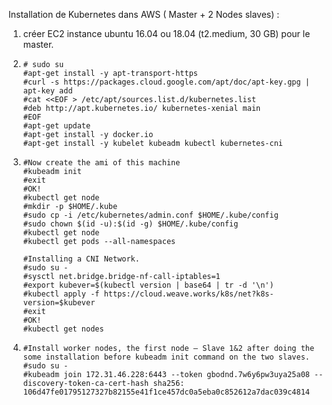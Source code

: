 Installation de Kubernetes dans AWS ( Master + 2 Nodes slaves) :
   
1. créer EC2 instance ubuntu 16.04 ou 18.04 (t2.medium, 30 GB) pour le master.

2.     # sudo su
       #apt-get install -y apt-transport-https
       #curl -s https://packages.cloud.google.com/apt/doc/apt-key.gpg | apt-key add 
       #cat <<EOF > /etc/apt/sources.list.d/kubernetes.list
       #deb http://apt.kubernetes.io/ kubernetes-xenial main
       #EOF
       #apt-get update
       #apt-get install -y docker.io
       #apt-get install -y kubelet kubeadm kubectl kubernetes-cni
3.     #Now create the ami of this machine
       #kubeadm init
       #exit
       #OK! 
       #kubectl get node
       #mkdir -p $HOME/.kube
       #sudo cp -i /etc/kubernetes/admin.conf $HOME/.kube/config
       #sudo chown $(id -u):$(id -g) $HOME/.kube/config
       #kubectl get node
       #kubectl get pods --all-namespaces

       #Installing a CNI Network.
       #sudo su -
       #sysctl net.bridge.bridge-nf-call-iptables=1
       #export kubever=$(kubectl version | base64 | tr -d '\n')
       #kubectl apply -f https://cloud.weave.works/k8s/net?k8s-version=$kubever
       #exit
       #OK!
       #kubectl get nodes
       
4.     #Install worker nodes, the first node – Slave 1&2 after doing the some installation before kubeadm init command on the two slaves.
       #sudo su - 
       #kubeadm join 172.31.46.228:6443 --token gbodnd.7w6y6pw3uya25a08 --discovery-token-ca-cert-hash sha256: 106d47fe01795127327b82155e41f1ce457dc0a5eba0c852612a7dac039c4814


